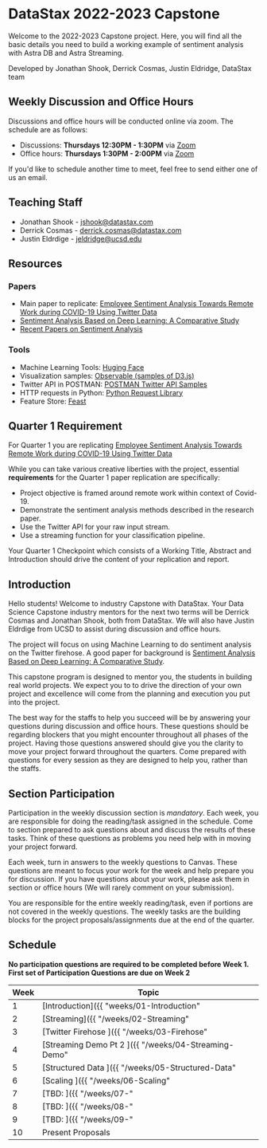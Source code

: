 # DataStax 2022-2023 Capstone

Welcome to the 2022-2023 Capstone project. Here, you will find all
the basic details you need to build a working example of sentiment
analysis with Astra DB and Astra Streaming.

Developed by Jonathan Shook, Derrick Cosmas, Justin Eldridge, DataStax team

## Weekly Discussion and  Office Hours

Discussions and office hours will be conducted online via zoom. The schedule are as follows:
* Discussions: **Thursdays 12:30PM - 1:30PM** via [Zoom]()
* Office hours: **Thursdays 1:30PM - 2:00PM** via [Zoom]()

If you'd like to schedule another time to meet, feel free to send either one of us an email. 

## Teaching Staff

* Jonathan Shook - jshook@datastax.com
* Derrick Cosmas - derrick.cosmas@datastax.com
* Justin Eldrdige - jeldridge@ucsd.edu

## Resources

### Papers

* Main paper to replicate: [Employee Sentiment Analysis Towards Remote Work during COVID-19 Using
Twitter Data](https://inass.org/wp-content/uploads/2021/12/2022022808.pdf)
* [Sentiment Analysis Based on Deep Learning: A Comparative Study](https://arxiv.org/ftp/arxiv/papers/2006/2006.03541.pdf)
* [Recent Papers on Sentiment Analysis](https://www.paperdigest.org/2020/05/recent-papers-on-sentiment-analysis/)

### Tools

* Machine Learning Tools: [Huging Face](https://huggingface.co/docs/transformers/index)
* Visualization samples: [Observable (samples of D3.js)](https://observablehq.com/explore)
* Twitter API in POSTMAN: [POSTMAN Twitter API Samples](https://t.co/twitter-api-postman)
* HTTP requests in Python: [Python Request Library](https://realpython.com/python-requests/#the-get-request)
* Feature Store: [Feast](https://feast.dev/blog/what-is-a-feature-store/)

## Quarter 1 Requirement

For Quarter 1 you are replicating [Employee Sentiment Analysis Towards Remote Work during COVID-19 Using
Twitter Data](https://inass.org/wp-content/uploads/2021/12/2022022808.pdf) 

While you can take various creative liberties with the project, essential **requirements** for the Quarter 1 paper replication are specifically:

* Project objective is framed around remote work within context of Covid-19.
* Demonstrate the sentiment analysis methods described in the research paper.
* Use the Twitter API for your raw input stream.
* Use a streaming function for your classification pipeline.

Your Quarter 1 Checkpoint which consists of a Working Title, Abstract and Introduction should drive the content of your replication and report.

## Introduction

Hello students! Welcome to industry Capstone with DataStax. Your Data Science Capstone industry mentors for the next two terms will be Derrick Cosmas and Jonathan Shook, both from DataStax. We will also have Justin Eldrdige from UCSD to assist during discussion and office hours.

The project will focus on using Machine Learning to do sentiment analysis on the Twitter firehose. A good paper for background is [Sentiment Analysis Based on Deep Learning: A Comparative Study](https://arxiv.org/ftp/arxiv/papers/2006/2006.03541.pdf).

This capstone program is designed to mentor you, the students in building real world projects. We expect you to to drive the direction of your own project and excellence will come from the planning and execution you put into the project. 

The best way for the staffs to help you succeed will be by answering your questions during discussion and office hours. These questions should be regarding blockers that you might encounter throughout all phases of the project. Having those questions answered should give you the clarity to move your project forward throughout the quarters. Come prepared with questions for every session as they are designed to help you, rather than the staffs.

## Section Participation

Participation in the weekly discussion section is *mandatory*. Each
week, you are responsible for doing the reading/task assigned in the
schedule. Come to section prepared to ask questions about
and discuss the results of these tasks. Think of these questions as problems 
you need help with in moving your project forward.

Each week, turn in answers to the weekly questions to Canvas. These
questions are meant to focus your work for the week and help prepare
you for discussion. If you have questions about your work, please ask
them in section or office hours (We will rarely comment on your
submission).

You are responsible for the entire weekly reading/task, even if
portions are not covered in the weekly questions. The weekly tasks are
the building blocks for the project proposals/assignments due at the
end of the quarter.

## Schedule

**No participation questions are required to be completed before Week 1. 
First set of Participation Questions are due on Week 2**

|Week|Topic|
|--|--|
|1|[Introduction]({{ "weeks/01-Introduction" | absolute_url }})|
|2|[Streaming]({{ "/weeks/02-Streaming" | absolute_url }})|
|3|[Twitter Firehose ]({{ "/weeks/03-Firehose" | absolute_url }})|
|4|[Streaming Demo Pt 2 ]({{ "/weeks/04-Streaming-Demo" | absolute_url }})|
|5|[Structured Data ]({{ "/weeks/05-Structured-Data" | absolute_url }})|
|6|[Scaling ]({{ "/weeks/06-Scaling" | absolute_url }})|
|7|[TBD: ]({{ "/weeks/07-" | absolute_url }})|
|8|[TBD: ]({{ "/weeks/08-" | absolute_url }})|
|9|[TBD: ]({{ "/weeks/09-" | absolute_url }})|
|10|Present Proposals|
